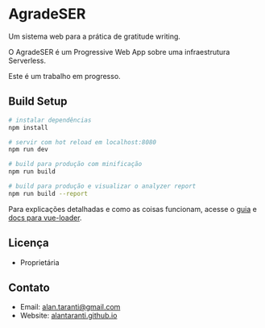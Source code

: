# AgradeSER

Um sistema web para a prática de gratitude writing.

O AgradeSER é um Progressive Web App sobre uma infraestrutura Serverless.

Este é um trabalho em progresso.

## Build Setup

``` bash
# instalar dependências
npm install

# servir com hot reload em localhost:8080
npm run dev

# build para produção com minificação
npm run build

# build para produção e visualizar o analyzer report
npm run build --report
```

Para explicações detalhadas e como as coisas funcionam, acesse o [guia](http://vuejs-templates.github.io/webpack/) e [docs para vue-loader](http://vuejs.github.io/vue-loader).


## Licença
* Proprietária

## Contato
* Email: [alan.taranti@gmail.com](mailto:alan.taranti@gmail.com)
* Website: [alantaranti.github.io](http://alantaranti.github.io)
